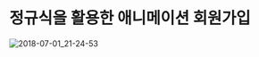 # 정규식을 활용한 애니메이션 회원가입

![2018-07-01_21-24-53](https://user-images.githubusercontent.com/33567964/42134361-5ee29858-7d75-11e8-88ab-b54e7e899ddb.gif)
